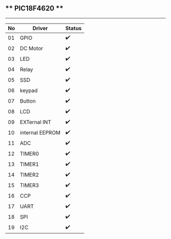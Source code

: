 ## ** PIC18F4620 **
---

| No    | Driver           | Status        |
| ----- | -----------------| ------------- | 
|01     | GPIO             | ✔️           |  
|02     | DC Motor         | ✔️           |
|03     | LED              | ✔️           |
|04     | Relay            | ✔️           |
|05     | SSD              | ✔️           |
|06     | keypad           | ✔️           |
|07     | Button           | ✔️           |
|08     | LCD              | ✔️           |
|09     | EXTernal INT     | ✔️           |
|10     | internal EEPROM  | ✔️           |
|11     | ADC              | ✔️           |
|12     | TIMER0           | ✔️           |
|13     | TIMER1           | ✔️           |
|14     | TIMER2           | ✔️           |
|15     | TIMER3           | ✔️           |
|16     | CCP              | ✔️           |
|17     | UART             | ✔️           |
|18     | SPI              | ✔️           |
|19     | I2C              | ✔️           |

